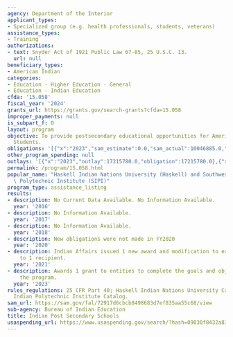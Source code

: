 ```yaml
---
agency: Department of the Interior
applicant_types:
- Specialized group (e.g. health professionals, students, veterans)
assistance_types:
- Training
authorizations:
- text: Snyder Act of 1921 Public Law 67-85, 25 U.S.C. 13.
  url: null
beneficiary_types:
- American Indian
categories:
- Education - Higher Education - General
- Education - Indian Education
cfda: '15.058'
fiscal_year: '2024'
grants_url: https://grants.gov/search-grants?cfda=15.058
improper_payments: null
is_subpart_f: 0
layout: program
objective: To provide postsecondary educational opportunities for American Indian
  Students.
obligations: '[{"x":"2023","sam_estimate":0.0,"sam_actual":10046885.0,"usa_spending_actual":10046885.0},{"x":"2024","sam_estimate":0.0,"sam_actual":11188620.0,"usa_spending_actual":11188620.0},{"x":"2025","sam_estimate":0.0,"sam_actual":56201000.0,"usa_spending_actual":0.0}]'
other_program_spending: null
outlays: '[{"x":"2023","outlay":17215780.0,"obligation":17215780.0},{"x":"2024","outlay":0.0,"obligation":0.0},{"x":"2025","outlay":0.0,"obligation":0.0}]'
permalink: /program/15.058.html
popular_name: "Haskell Indian Nations University (Haskell) and Southwestern\r\nIndian\
  \ Polytechnic Institute (SIPI)"
program_type: assistance_listing
results:
- description: No Current Data Available. No Information Available.
  year: '2016'
- description: No Information Available.
  year: '2017'
- description: No Information Available.
  year: '2018'
- description: New obligations were not made in FY2020
  year: '2020'
- description: Indian Affairs issued 1 new award and modification to existing awards
    to 1 recipient.
  year: '2021'
- description: Awards 1 grant to entities to complete the goals and objectives of
    the program.
  year: '2023'
rules_regulations: 25 CFR Part 40; Haskell Indian Nations University Catalog; Southwestern
  Indian Polytechnic Institute Catalog.
sam_url: https://sam.gov/fal/72917d6cbcb8498683d7ef835aa55c68/view
sub-agency: Bureau of Indian Education
title: Indian Post Secondary Schools
usaspending_url: https://www.usaspending.gov/search/?hash=09030f8432a8337bb15d7c098e5ea11f
---
```

